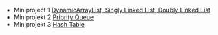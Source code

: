 - Miniproject 1 [DynamicArrayList, Singly Linked List, Doubly Linked List](https://github.com/natomkul/Struktury-Danych/tree/natomkul-miniprojekt-1)
- Miniprojekt 2 [Priority Queue](https://github.com/natomkul/Struktury-Danych/tree/miniprojekt-2)
- Miniprojekt 3 [Hash Table](https://github.com/natomkul/Struktury-Danych/tree/miniprojekt3)
